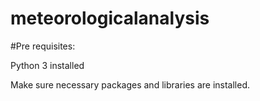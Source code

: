 # meteorologicalanalysis

#Pre requisites:

Python 3 installed

Make sure necessary packages and libraries are installed.

